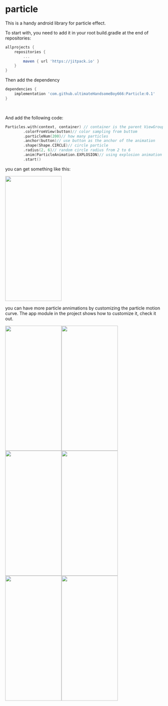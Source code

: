 # particle

This is a handy android library for particle effect.

To start with, you need to add it in your root build.gradle at the end of repositories:

```groovy
allprojects {
	repositories {
		...
		maven { url 'https://jitpack.io' }
	}
}
```

Then add the dependency

```groovy
dependencies {
	implementation 'com.github.ultimateHandsomeBoy666:Particle:0.1'
}
```

<br/>

And add the following code:
```kotlin
Particles.with(context, container) // container is the parent ViewGroup
		.colorFromView(button)// color sampling from buttom
		.particleNum(200)// how many particles
		.anchor(button)// use button as the anchor of the animation
		.shape(Shape.CIRCLE)// circle particle
		.radius(2, 6)// random circle radius from 2 to 6
		.anim(ParticleAnimation.EXPLOSION)// using explosion animation
		.start()
```
you can get something like this:

<img src="https://p3-juejin.byteimg.com/tos-cn-i-k3u1fbpfcp/da7082f52a674bafb5eeb86eb25de7c4~tplv-k3u1fbpfcp-watermark.image" width="180" height="400">

you can have more particle annimations by customizing the particle motion curve. The app module in the project shows how to customize it, check it out. 

<img src="https://p3-juejin.byteimg.com/tos-cn-i-k3u1fbpfcp/2e965bcfd21a42a7ab9fc23dedae21ef~tplv-k3u1fbpfcp-watermark.image" width="180" height="400"><img src="/gifs/demo.gif" width="180" height="400"><img src="/gifs/demo1.gif" width="180" height="400"><img src="/gifs/demo2.gif" width="180" height="400"><img src="/gifs/demo4.gif" width="180" height="400"><img src="/gifs/demo5.gif" width="180" height="400">

